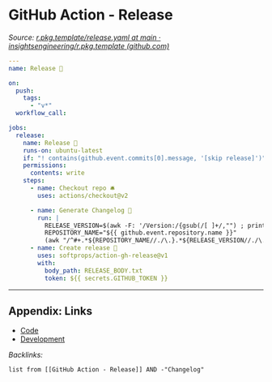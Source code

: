 # GitHub Action - Release

*Source: [r.pkg.template/release.yaml at main · insightsengineering/r.pkg.template (github.com)](https://github.com/insightsengineering/r.pkg.template/blob/main/.github/workflows/release.yaml)*

````yaml
---
name: Release 🚀

on:
  push:
    tags:
      - "v*"
  workflow_call:

jobs:
  release:
    name: Release 🚀
    runs-on: ubuntu-latest
    if: "! contains(github.event.commits[0].message, '[skip release]')"
    permissions:
      contents: write
    steps:
      - name: Checkout repo 🛎
        uses: actions/checkout@v2

      - name: Generate Changelog 📜
        run: |
          RELEASE_VERSION=$(awk -F: '/Version:/{gsub(/[ ]+/,"") ; print $2}' DESCRIPTION)
          REPOSITORY_NAME="${{ github.event.repository.name }}"
          (awk "/^#+.*${REPOSITORY_NAME//./\.}.*${RELEASE_VERSION//./\.}$/{flag=1;next}/^#+.*${REPOSITORY_NAME//./\.}.*/{flag=0}flag" NEWS.md | grep -v "^$" || echo "* ${RELEASE_VERSION}") > RELEASE_BODY.txt
      - name: Create release 🌟
        uses: softprops/action-gh-release@v1
        with:
          body_path: RELEASE_BODY.txt
          token: ${{ secrets.GITHUB_TOKEN }}
````

---

## Appendix: Links

* [Code](../Code.md)
* [Development](../../MOCs/Development.md)

*Backlinks:*

````dataview
list from [[GitHub Action - Release]] AND -"Changelog"
````
